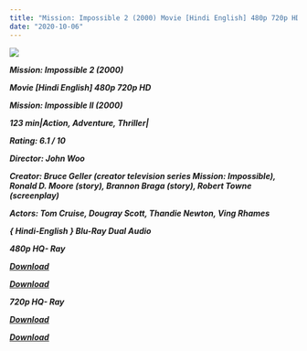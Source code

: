 ```yaml
---
title: "Mission: Impossible 2 (2000) Movie [Hindi English] 480p 720p HD"
date: "2020-10-06"
---
```


[**_![](https://1.bp.blogspot.com/-vtxtT6SsexQ/Xs5734OdhmI/AAAAAAAACT4/IU16KbATgIs69xriDTUUQIHcz5SMcD4gACLcBGAsYHQ/s1600/mi2.jpg)_**](https://1.bp.blogspot.com/-vtxtT6SsexQ/Xs5734OdhmI/AAAAAAAACT4/IU16KbATgIs69xriDTUUQIHcz5SMcD4gACLcBGAsYHQ/s1600/mi2.jpg)

**_Mission: Impossible 2 (2000)_**

**_Movie \[Hindi English\] 480p 720p HD_**

**_Mission: Impossible II (2000)_**

**_123 min|Action, Adventure, Thriller|_**

**_Rating: 6.1 / 10_** 

**_Director: John Woo_**

**_Creator: Bruce Geller (creator television series Mission: Impossible), Ronald D. Moore (story), Brannon Braga (story), Robert Towne (screenplay)_**

**_Actors: Tom Cruise, Dougray Scott, Thandie Newton, Ving Rhames_**

 **_{ Hindi-English } Blu-Ray Dual Audio_**

**_480p HQ- Ray_**

**_[Download](https://healthtipschk.co/2570/)_** 

[**_Download_**](https://coinquint.com/a1542/)

**_720p HQ- Ray_**

[**_Download_**](https://coinquint.com/a1544/)

[**_Download_**](https://healthtipschk.co/2572/)
